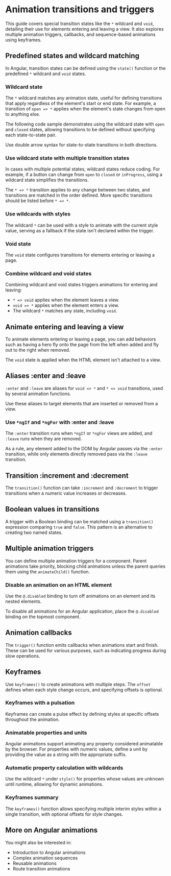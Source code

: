 # Animation transitions and triggers

This guide covers special transition states like the `*` wildcard and `void`, detailing their use for elements entering and leaving a view. It also explores multiple animation triggers, callbacks, and sequence-based animations using keyframes.

## Predefined states and wildcard matching

In Angular, transition states can be defined using the `state()` function or the predefined `*` wildcard and `void` states.

### Wildcard state

The `*` wildcard matches any animation state, useful for defining transitions that apply regardless of the element's start or end state. For example, a transition of `open => *` applies when the element's state changes from open to anything else.

The following code sample demonstrates using the wildcard state with `open` and `closed` states, allowing transitions to be defined without specifying each state-to-state pair.

Use double arrow syntax for state-to-state transitions in both directions.

### Use wildcard state with multiple transition states

In cases with multiple potential states, wildcard states reduce coding. For example, if a button can change from `open` to `closed` or `inProgress`, using a wildcard state simplifies the transitions.

The `* => *` transition applies to any change between two states, and transitions are matched in the order defined. More specific transitions should be listed before `* => *`.

### Use wildcards with styles

The wildcard `*` can be used with a style to animate with the current style value, serving as a fallback if the state isn't declared within the trigger.

### Void state

The `void` state configures transitions for elements entering or leaving a page. 

### Combine wildcard and void states

Combining wildcard and void states triggers animations for entering and leaving:

- `* => void` applies when the element leaves a view.
- `void => *` applies when the element enters a view.
- The wildcard `*` matches any state, including `void`.

## Animate entering and leaving a view

To animate elements entering or leaving a page, you can add behaviors such as having a hero fly onto the page from the left when added and fly out to the right when removed.

The `void` state is applied when the HTML element isn't attached to a view.

## Aliases :enter and :leave

`:enter` and `:leave` are aliases for `void => *` and `* => void` transitions, used by several animation functions. 

Use these aliases to target elements that are inserted or removed from a view.

### Use `*ngIf` and `*ngFor` with :enter and :leave

The `:enter` transition runs when `*ngIf` or `*ngFor` views are added, and `:leave` runs when they are removed. 

As a rule, any element added to the DOM by Angular passes via the `:enter` transition, while only elements directly removed pass via the `:leave` transition.

## Transition :increment and :decrement

The `transition()` function can take `:increment` and `:decrement` to trigger transitions when a numeric value increases or decreases.

## Boolean values in transitions

A trigger with a Boolean binding can be matched using a `transition()` expression comparing `true` and `false`. This pattern is an alternative to creating two named states.

## Multiple animation triggers

You can define multiple animation triggers for a component. Parent animations take priority, blocking child animations unless the parent queries them using the `animateChild()` function.

### Disable an animation on an HTML element

Use the `@.disabled` binding to turn off animations on an element and its nested elements. 

To disable all animations for an Angular application, place the `@.disabled` binding on the topmost component.

## Animation callbacks

The `trigger()` function emits callbacks when animations start and finish. These can be used for various purposes, such as indicating progress during slow operations.

## Keyframes

Use `keyframes()` to create animations with multiple steps. The `offset` defines when each style change occurs, and specifying offsets is optional.

### Keyframes with a pulsation

Keyframes can create a pulse effect by defining styles at specific offsets throughout the animation.

### Animatable properties and units

Angular animations support animating any property considered animatable by the browser. For properties with numeric values, define a unit by providing the value as a string with the appropriate suffix.

### Automatic property calculation with wildcards

Use the wildcard `*` under `style()` for properties whose values are unknown until runtime, allowing for dynamic animations.

### Keyframes summary

The `keyframes()` function allows specifying multiple interim styles within a single transition, with optional offsets for style changes.

## More on Angular animations

You might also be interested in:

- Introduction to Angular animations
- Complex animation sequences
- Reusable animations
- Route transition animations